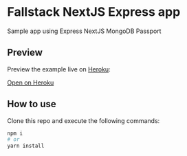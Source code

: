 # Fallstack NextJS Express app

Sample app using Express NextJS MongoDB Passport

## Preview

Preview the example live on [Heroku](https://www.heroku.com/):

[Open on Heroku](https://stackblitz.com/github/vercel/next.js/tree/canary/examples/custom-server-express?runScript=dev)

## How to use

Clone this repo and execute the following commands:

```bash
npm i
# or
yarn install
```
